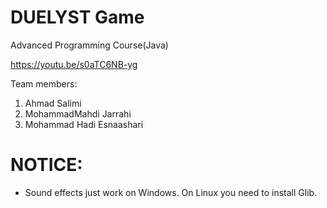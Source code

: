 # DUELYST Game
Advanced Programming Course(Java)

https://youtu.be/s0aTC6NB-yg

Team members:
1. Ahmad Salimi
2. MohammadMahdi Jarrahi
3. Mohammad Hadi Esnaashari



# NOTICE:
* Sound effects just work on Windows. On Linux you need to install Glib.
